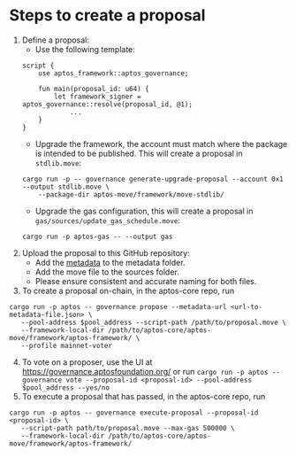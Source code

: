# Steps to create a proposal

1. Define a proposal:
    - Use the following template:
    ```
    script {
        use aptos_framework::aptos_governance;

        fun main(proposal_id: u64) {
      	    let framework_signer = aptos_governance::resolve(proposal_id, @1);
      			...
      	}
    }
    ```
    - Upgrade the framework, the account must match where the package is intended to be published. This will create a proposal in `stdlib.move`:
    ```
    cargo run -p -- governance generate-upgrade-proposal --account 0x1 --output stdlib.move \
        --package-dir aptos-move/framework/move-stdlib/
    ```
    - Upgrade the gas configuration, this will create a proposal in `gas/sources/update_gas_schedule.move`:
    ```
    cargo run -p aptos-gas -- --output gas
    ```
2. Upload the proposal to this GitHub repository:
    - Add the [metadata](https://github.com/aptos-labs/aptos-genesis-waypoint/blob/main/premainnet/proposals/metadata/0-update-duration-and-increase-limit.json) to the metadata folder.
    - Add the move file to the sources folder.
    - Please ensure consistent and accurate naming for both files.
3. To create a proposal on-chain, in the aptos-core repo, run
  ```
  cargo run -p aptos -- governance propose --metadata-url <url-to-metadata-file.json> \
     --pool-address $pool_address --script-path /path/to/proposal.move \
     --framework-local-dir /path/to/aptos-core/aptos-move/framework/aptos-framework/ \
     --profile mainnet-voter
  ```
4. To vote on a proposer, use the UI at https://governance.aptosfoundation.org/ or run
`cargo run -p aptos -- governance vote --proposal-id <proposal-id> --pool-address $pool_address --yes/no`
5. To execute a proposal that has passed, in the aptos-core repo, run
  ```
  cargo run -p aptos -- governance execute-proposal --proposal-id <proposal-id> \
     --script-path path/to/proposal.move --max-gas 500000 \
     --framework-local-dir /path/to/aptos-core/aptos-move/framework/aptos-framework/
  ```
